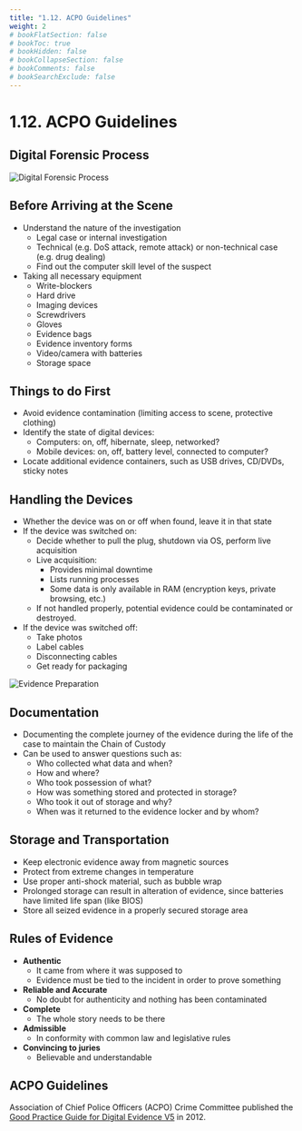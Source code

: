 ```yaml
---
title: "1.12. ACPO Guidelines"
weight: 2
# bookFlatSection: false
# bookToc: true
# bookHidden: false
# bookCollapseSection: false
# bookComments: false
# bookSearchExclude: false
---
```


# 1.12. ACPO Guidelines

## Digital Forensic Process

![Digital Forensic Process](/img/cyber-security/y1/digital-forensic-process.png)

## Before Arriving at the Scene

- Understand the nature of the investigation
    - Legal case or internal investigation
    - Technical (e.g. DoS attack, remote attack) or non-technical case (e.g. drug dealing)
    - Find out the computer skill level of the suspect
- Taking all necessary equipment
    - Write-blockers
    - Hard drive
    - Imaging devices
    - Screwdrivers
    - Gloves
    - Evidence bags
    - Evidence inventory forms
    - Video/camera with batteries
    - Storage space

## Things to do First

- Avoid evidence contamination (limiting access to scene, protective clothing)
- Identify the state of digital devices:
    - Computers: on, off, hibernate, sleep, networked?
    - Mobile devices: on, off, battery level, connected to computer?
- Locate additional evidence containers, such as USB drives, CD/DVDs, sticky notes

## Handling the Devices

- Whether the device was on or off when found, leave it in that state
- If the device was switched on:
    - Decide whether to pull the plug, shutdown via OS, perform live acquisition
    - Live acquisition:
        - Provides minimal downtime
        - Lists running processes
        - Some data is only available in RAM (encryption keys, private browsing, etc.)
    - If not handled properly, potential evidence could be contaminated or destroyed.
- If the device was switched off:
    - Take photos
    - Label cables
    - Disconnecting cables
    - Get ready for packaging

![Evidence Preparation](/img/cyber-security/y1/evidence-preparation.png)

## Documentation

- Documenting the complete journey of the evidence during the life of the case to maintain the Chain of Custody
- Can be used to answer questions such as:
    - Who collected what data and when?
    - How and where?
    - Who took possession of what?
    - How was something stored and protected in storage?
    - Who took it out of storage and why?
    - When was it returned to the evidence locker and by whom?

## Storage and Transportation

- Keep electronic evidence away from magnetic sources
- Protect from extreme changes in temperature
- Use proper anti-shock material, such as bubble wrap
- Prolonged storage can result in alteration of evidence, since batteries have limited life span (like BIOS)
- Store all seized evidence in a properly secured storage area

## Rules of Evidence

- **Authentic**
    - It came from where it was supposed to
    - Evidence must be tied to the incident in order to prove something
- **Reliable and Accurate**
    - No doubt for authenticity and nothing has been contaminated
- **Complete**
    - The whole story needs to be there
- **Admissible**
    - In conformity with common law and legislative rules
- **Convincing to juries**
    - Believable and understandable

## ACPO Guidelines

Association of Chief Police Officers (ACPO) Crime Committee published the [Good Practice Guide for Digital Evidence V5](https://www.digital-detective.net/digital-forensics-documents/ACPO_Good_Practice_Guide_for_Digital_Evidence_v5.pdf) in 2012.
